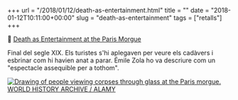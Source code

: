 +++
url = "/2018/01/12/death-as-entertainment.html"
title = ""
date = "2018-01-12T10:11:00+00:00"
slug = "death-as-entertainment"
tags = ["retalls"]
+++

📎 [Death as Entertainment at the Paris Morgue](https://www.atlasobscura.com/articles/paris-morgue-public-viewing)

Final del segle XIX. Els turistes s'hi aplegaven per veure els cadàvers i esbrinar com hi havien anat a parar. Émile Zola ho va descriure com un "espectacle assequible per a tothom".

<a href="https://www.atlasobscura.com/articles/paris-morgue-public-viewing"><img src="https://img.atlasobscura.com/KEpiW-Tsdlv_4hl5Hae_GFAoAGlooYfSTKHoCSSWiPU/rt:fit/w:1280/q:81/sm:1/scp:1/ar:1/aHR0cHM6Ly9hdGxh/cy1kZXYuczMuYW1h/em9uYXdzLmNvbS91/cGxvYWRzL2Fzc2V0/cy8xZGRiNWQ1MjQx/OTE5MzFjZWNfSEhH/M1QwLmpwZw.jpg" alt="Drawing of people viewing corpses through glass at the Paris morgue. WORLD HISTORY ARCHIVE / ALAMY"></a>